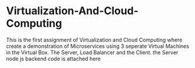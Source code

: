 # Virtualization-And-Cloud-Computing
This is the first assignment of Virtualization and Cloud Computing where create a demonstration of Microservices using 3 seperate Virtual Machines in the Virtual Box. The Server, Load Balancer and the Client. the Server node js backend code is attached here
